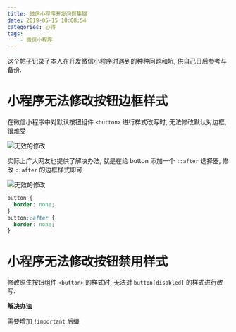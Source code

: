 ```yaml
---
title: 微信小程序开发问题集锦
date: 2019-05-15 10:08:54
categories: 心得
tags:
	- 微信小程序
---
```


这个帖子记录了本人在开发微信小程序时遇到的种种问题和坑, 供自己日后参考与备份.

# 小程序无法修改按钮边框样式

在微信小程序中对默认按钮组件 `<button>` 进行样式改写时, 无法修改默认对边框, 很难受

![无效的修改](https://static.mutoe.com/2019/button-border-in-wechat-miniprogram/before.png)

实际上广大网友也提供了解决办法, 就是在给 button 添加一个 `::after` 选择器, 修改 `::after` 的边框样式即可

![无效的修改](https://static.mutoe.com/2019/button-border-in-wechat-miniprogram/after.png)

``` css
button {
  border: none;
}
button::after {
  border: none;
}
```

# 小程序无法修改按钮禁用样式

修改原生按钮组件 `<button>` 的样式时, 无法对 `button[disabled]` 的样式进行改写.

**解决办法**

需要增加 `!important` 后缀

